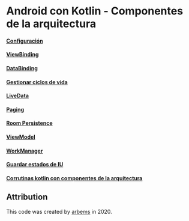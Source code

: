 # Android con Kotlin - Componentes de la arquitectura

#### [Configuración]()

#### [ViewBinding]()

#### [DataBinding]()

#### [Gestionar ciclos de vida]()

#### [LiveData]()

#### [Paging]()

#### [Room Persistence]()

#### [ViewModel]()

#### [WorkManager]()

#### [Guardar estados de IU]()

#### [Corrutinas kotlin con componentes de la arquitectura]()


## Attribution

This code was created by [arbems](https://github.com/arbems) in 2020.